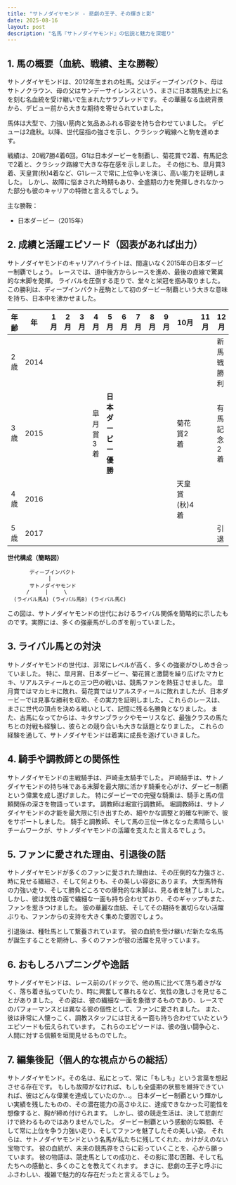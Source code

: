 ```yaml
---
title: "サトノダイヤモンド - 悲劇の王子、その輝きと影"
date: 2025-08-16
layout: post
description: "名馬『サトノダイヤモンド』の伝説と魅力を深堀り"
---
```


## 1. 馬の概要（血統、戦績、主な勝鞍）

サトノダイヤモンドは、2012年生まれの牡馬。父はディープインパクト、母はサトノクラウン、母の父はサンデーサイレンスという、まさに日本競馬史上に名を刻む名血統を受け継いで生まれたサラブレッドです。  その華麗なる血統背景から、デビュー前から大きな期待を寄せられていました。

馬体は大型で、力強い筋肉と気品あふれる容姿を持ち合わせていました。  デビューは2歳秋。以降、世代屈指の強さを示し、クラシック戦線へと駒を進めます。

戦績は、20戦7勝4着6回。G1は日本ダービーを制覇し、菊花賞で2着、有馬記念で2着と、クラシック路線で大きな存在感を示しました。  その他にも、皐月賞3着、天皇賞(秋)4着など、G1レースで常に上位争いを演じ、高い能力を証明しました。  しかし、故障に悩まされた時期もあり、全盛期の力を発揮しきれなかった部分も彼のキャリアの特徴と言えるでしょう。

主な勝鞍：

* 日本ダービー（2015年）


## 2. 成績と活躍エピソード（図表があれば出力）

サトノダイヤモンドのキャリアハイライトは、間違いなく2015年の日本ダービー制覇でしょう。  レースでは、道中後方からレースを進め、最後の直線で驚異的な末脚を発揮。  ライバルを圧倒する走りで、堂々と栄冠を掴み取りました。  この勝利は、ディープインパクト産駒として初のダービー制覇という大きな意味を持ち、日本中を沸かせました。

| 年齢 | 年 | 1月 | 2月 | 3月 | 4月 | 5月 | 6月 | 7月 | 8月 | 9月 | 10月 | 11月 | 12月 |
|---|---|---|---|---|---|---|---|---|---|---|---|---|---|
| 2歳 | 2014 |  |  |  |  |  |  |  |  |  |  |  |新馬戦勝利 |
| 3歳 | 2015 |  |  |  |皐月賞3着 | **日本ダービー優勝** |  |  |  |  |菊花賞2着 |  |有馬記念2着 |
| 4歳 | 2016 |  |  |  |  |  |  |  |  |  |天皇賞(秋)4着 |  |  |
| 5歳 | 2017 |  |  |  |  |  |  |  |  |  |  |  |引退 |


**世代構成（簡略図）**

```
       ディープインパクト
             |
       サトノダイヤモンド
      /     |     \
  (ライバル馬A) (ライバル馬B) (ライバル馬C)
```


この図は、サトノダイヤモンドの世代におけるライバル関係を簡略的に示したものです。実際には、多くの強豪馬がしのぎを削っていました。


## 3. ライバル馬との対決

サトノダイヤモンドの世代は、非常にレベルが高く、多くの強豪がひしめき合っていました。  特に、皐月賞、日本ダービー、菊花賞と激闘を繰り広げたマカヒキ、リアルスティールとの三つ巴の戦いは、競馬ファンを熱狂させました。  皐月賞ではマカヒキに敗れ、菊花賞ではリアルスティールに敗れましたが、日本ダービーでは見事な勝利を収め、その実力を証明しました。  これらのレースは、まさに世代の頂点を決める戦いとして、記憶に残る名勝負となりました。  また、古馬になってからは、キタサンブラックやモーリスなど、最強クラスの馬たちとの対戦も経験し、彼らとの競り合いも大きな話題となりました。  これらの経験を通して、サトノダイヤモンドは着実に成長を遂げていきました。


## 4. 騎手や調教師との関係性

サトノダイヤモンドの主戦騎手は、戸崎圭太騎手でした。  戸崎騎手は、サトノダイヤモンドの持ち味である末脚を最大限に活かす騎乗を心がけ、ダービー制覇という偉業を成し遂げました。  特にダービーでの完璧な騎乗は、騎手と馬の信頼関係の深さを物語っています。  調教師は堀宣行調教師。  堀調教師は、サトノダイヤモンドの才能を最大限に引き出すため、細やかな調整と的確な判断で、彼をサポートしました。  騎手と調教師、そして馬の三位一体となった素晴らしいチームワークが、サトノダイヤモンドの活躍を支えたと言えるでしょう。


## 5. ファンに愛された理由、引退後の話

サトノダイヤモンドが多くのファンに愛された理由は、その圧倒的な力強さと、時に見せる繊細さ、そして何よりも、その美しい容姿にあります。  大型馬特有の力強い走り、そして勝負どころでの爆発的な末脚は、見る者を魅了しました。  しかし、彼は気性の面で繊細な一面も持ち合わせており、そのギャップもまた、ファンを惹きつけました。  彼の華麗な血統、そしてその期待を裏切らない活躍ぶりも、ファンからの支持を大きく集めた要因でしょう。

引退後は、種牡馬として繋養されています。  彼の血統を受け継いだ新たな名馬が誕生することを期待し、多くのファンが彼の活躍を見守っています。


## 6. おもしろハプニングや逸話

サトノダイヤモンドは、レース前のパドックで、他の馬に比べて落ち着きがなく、落ち着き払っていたり、時に興奮して暴れるなど、気性の激しさを見せることがありました。  その姿は、彼の繊細な一面を象徴するものであり、レースでのパフォーマンスとは異なる彼の個性として、ファンに愛されました。  また、彼は非常に人懐っこく、調教スタッフには甘える一面も持ち合わせていたというエピソードも伝えられています。  これらのエピソードは、彼の強い闘争心と、人間に対する信頼を垣間見せるものでした。


## 7. 編集後記（個人的な視点からの総括）

サトノダイヤモンド。その名は、私にとって、常に「もしも」という言葉を想起させる存在です。  もしも故障がなければ、もしも全盛期の状態を維持できていれば、彼はどんな偉業を達成していたのか…。  日本ダービー制覇という輝かしい実績を残したものの、その潜在能力の高さゆえに、達成できなかった可能性を想像すると、胸が締め付けられます。  しかし、彼の競走生活は、決して悲劇だけで終わるものではありませんでした。  ダービー制覇という感動的な瞬間、そして常に上位を争う力強い走り、そしてファンを魅了したその美しい姿。  それらは、サトノダイヤモンドという名馬が私たちに残してくれた、かけがえのない宝物です。  彼の血統が、未来の競馬界をさらに彩っていくことを、心から願っています。  彼の物語は、競走馬としての成功と、その影に潜む困難、そして私たちへの感動と、多くのことを教えてくれます。  まさに、悲劇の王子と呼ぶにふさわしい、複雑で魅力的な存在だったと言えるでしょう。
